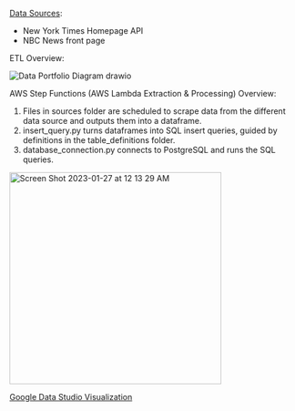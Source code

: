 [Data Sources](https://github.com/dhruvi-9/news-headlines/tree/main/sources):
- New York Times Homepage API
- NBC News front page 

ETL Overview:

  ![Data Portfolio Diagram drawio](https://user-images.githubusercontent.com/100179105/217364381-b3e247b2-837e-4b54-ab0a-5e092b5d2835.png)

AWS Step Functions (AWS Lambda Extraction & Processing) Overview:
1. Files in sources folder are scheduled to scrape data from the different data source and outputs them into a dataframe.
2. insert_query.py turns dataframes into SQL insert queries, guided by definitions in the table_definitions folder.
3. database_connection.py connects to PostgreSQL and runs the SQL queries. 

  <img width="372" alt="Screen Shot 2023-01-27 at 12 13 29 AM" src="https://user-images.githubusercontent.com/100179105/215014391-1b6f34b7-e392-48c9-9900-a0b5c4b59a3b.png">


[Google Data Studio Visualization](https://lookerstudio.google.com/u/0/reporting/214b0ce7-0ee1-4702-9ded-160814a080a0/page/qA9CD)
